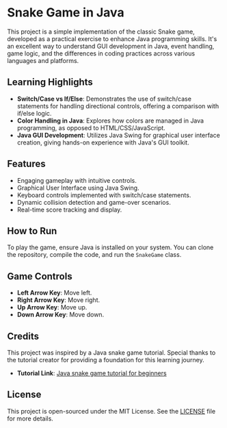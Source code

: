 # Snake Game in Java

This project is a simple implementation of the classic Snake game, developed as a practical exercise to enhance Java programming skills. It's an excellent way to understand GUI development in Java, event handling, game logic, and the differences in coding practices across various languages and platforms.

## Learning Highlights

- **Switch/Case vs If/Else**: Demonstrates the use of switch/case statements for handling directional controls, offering a comparison with if/else logic.
- **Color Handling in Java**: Explores how colors are managed in Java programming, as opposed to HTML/CSS/JavaScript.
- **Java GUI Development**: Utilizes Java Swing for graphical user interface creation, giving hands-on experience with Java's GUI toolkit.

## Features

- Engaging gameplay with intuitive controls.
- Graphical User Interface using Java Swing.
- Keyboard controls implemented with switch/case statements.
- Dynamic collision detection and game-over scenarios.
- Real-time score tracking and display.

## How to Run

To play the game, ensure Java is installed on your system. You can clone the repository, compile the code, and run the `SnakeGame` class.

## Game Controls

- **Left Arrow Key**: Move left.
- **Right Arrow Key**: Move right.
- **Up Arrow Key**: Move up.
- **Down Arrow Key**: Move down.

## Credits

This project was inspired by a Java snake game tutorial. Special thanks to the tutorial creator for providing a foundation for this learning journey.

- **Tutorial Link**: [Java snake game tutorial for beginners](https://www.youtube.com/watch?v=bI6e6qjJ8JQ&t=15s)

## License

This project is open-sourced under the MIT License. See the [LICENSE](LICENSE) file for more details.